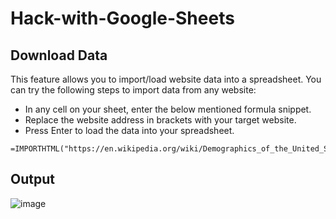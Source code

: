 # Hack-with-Google-Sheets

## Download Data

This feature allows you to import/load website data into a spreadsheet. You can try the following steps to import data from any website:


* In any cell on your sheet, enter the below mentioned formula snippet.
* Replace the website address in brackets with your target website.
* Press Enter to load the data into your spreadsheet.

```
=IMPORTHTML("https://en.wikipedia.org/wiki/Demographics_of_the_United_States","table",4)
```

## Output


![image](https://user-images.githubusercontent.com/74320000/205967510-395d0738-fe01-4be3-8430-99aee647fac5.png)
